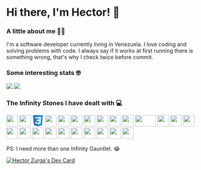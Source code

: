 # Hi there, I'm Hector! 👋

### A little about me 🧑🏻
I'm a software developer currently living in Venezuela. I love coding and solving problems with code. I always say if it works at first running there is something wrong, that's why I check twice before commit.

### Some interesting stats 🤓
<div>
  <img src="https://github-readme-stats.vercel.app/api/top-langs/?username=HectorZR&theme=onedark&layout=compact&langs_count=10"/>
  <img src="https://github-readme-stats.vercel.app/api?username=HectorZR&theme=onedark&hide=stars&cache_seconds=1800"/>
</div>

### The Infinity Stones I have dealt with 💻
<p>
  <img src="https://www.vectorlogo.zone/logos/git-scm/git-scm-icon.svg" width="30px" height="30px"/>
  <img src="https://www.vectorlogo.zone/logos/w3_html5/w3_html5-icon.svg" width="30px" height="30px"/>
  <img src="https://raw.githubusercontent.com/devicons/devicon/c5378d6c2510ffa0b3e4475af95618a8048d6cf1/icons/css3/css3-original.svg" width="30px" height="30px"/>
  <img src="https://raw.githubusercontent.com/gilbarbara/logos/17261479e64d27613dfd2f71e66eefae38b3d698/logos/javascript.svg" width="30px" height="30px"/>
  <img src="https://www.vectorlogo.zone/logos/typescriptlang/typescriptlang-icon.svg" width="30px" height="30px"/>
  <img src="https://www.vectorlogo.zone/logos/nodejs/nodejs-icon.svg" width="30px" height="30px"/>
  <img src="https://www.vectorlogo.zone/logos/js_webpack/js_webpack-icon.svg" width="30px" height="30px"/>
  <img src="https://www.vectorlogo.zone/logos/reactjs/reactjs-icon.svg" width="30px" height="30px"/>
  <img src="https://raw.githubusercontent.com/detain/svg-logos/780f25886640cef088af994181646db2f6b1a3f8/svg/redux.svg" width="30px" height="30px"/>
  <img src="https://www.vectorlogo.zone/logos/electronjs/electronjs-icon.svg" width="30px" height="30px"/>
  <img src="https://www.vectorlogo.zone/logos/php/php-ar21.svg" width="55px" height="30px"/>
  <img src="https://www.vectorlogo.zone/logos/laravel/laravel-icon.svg" width="30px" height="30px"/>
  <img src="https://www.vectorlogo.zone/logos/postgresql/postgresql-icon.svg" width="30px" height="30px"/>
  <img src="https://www.vectorlogo.zone/logos/golang/golang-icon.svg" width="30px" height="30px"/>
  <img src="https://www.vectorlogo.zone/logos/python/python-icon.svg" width="30px" height="30px"/>
  <img src="https://www.vectorlogo.zone/logos/dartlang/dartlang-icon.svg" width="30px" height="30px"/>
  <img src="https://www.vectorlogo.zone/logos/flutterio/flutterio-icon.svg" width="30px" height="30px"/>
  <img src="https://www.vectorlogo.zone/logos/github/github-icon.svg" width="30px" height="30px"/>
  <img src="https://www.vectorlogo.zone/logos/gitlab/gitlab-icon.svg" width="30px" height="30px"/>
  <img src="https://www.vectorlogo.zone/logos/ubuntu/ubuntu-icon.svg" width="30px" height="30px"/>
  <img src="https://raw.githubusercontent.com/gilbarbara/logos/17261479e64d27613dfd2f71e66eefae38b3d698/logos/microsoft-windows.svg" width="30px" height="30px"/>
  <img src="https://www.vectorlogo.zone/logos/vim/vim-icon.svg" width="30px" height="30px"/>
  <img src="https://www.vectorlogo.zone/logos/neovimio/neovimio-icon.svg" width="30px" height="30px"/>
  <img src="https://www.vectorlogo.zone/logos/visualstudio_code/visualstudio_code-icon.svg" width="30px" height="30px"/>
</p>

PS: I need more than one Infinity Gauntlet. 😂

<a href="https://app.daily.dev/HectorZR"><img src="https://api.daily.dev/devcards/28566ca18a5946389bc40ac346e6bae5.png?r=v37" width="400" alt="Hector Zurga's Dev Card"/></a>
